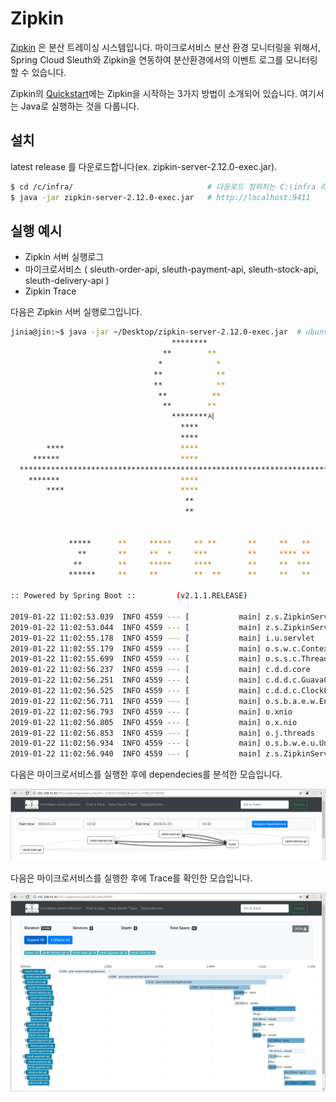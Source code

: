 # Zipkin

[Zipkin](https://zipkin.io/) 은 분산 트레이싱 시스템입니다. 
마이크로서비스 분산 환경 모니터링을 위해서, Spring Cloud Sleuth와 Zipkin을 연동하여 
분산환경에서의 이벤트 로그를 모니터링할 수 있습니다.

Zipkin의 [Quickstart](https://zipkin.io/pages/quickstart)에는 Zipkin을 시작하는 3가지 방법이 소개되어 있습니다.
여기서는 Java로 실행하는 것을 다룹니다.  

## 설치 

latest release 를 다운로드합니다(ex. zipkin-server-2.12.0-exec.jar). 

```bash
$ cd /c/infra/                              # 다운로드 정위치는 C:\infra 라고 정  
$ java -jar zipkin-server-2.12.0-exec.jar   # http://localhost:9411
```

## 실행 예시

* Zipkin 서버 실행로그
* 마이크로서비스 ( sleuth-order-api, sleuth-payment-api, sleuth-stock-api, sleuth-delivery-api ) 
* Zipkin Trace 


다음은 Zipkin 서버 실행로그입니다.

```bash
jinia@jin:~$ java -jar ~/Desktop/zipkin-server-2.12.0-exec.jar  # ubuntu 실행예
                                    ********
                                  **        **
                                 *            *
                                **            **
                                **            **
                                 **          **
                                  **        **
                                    ********시
                                      ****
                                      ****
        ****                          ****
     ******                           ****                                 ***
  ****************************************************************************
    *******                           ****                                 ***
        ****                          ****
                                       **
                                       **


             *****      **     *****     ** **       **     **   **
               **       **     **  *     ***         **     **** **
              **        **     *****     ****        **     **  ***
             ******     **     **        **  **      **     **   **

:: Powered by Spring Boot ::         (v2.1.1.RELEASE)

2019-01-22 11:02:53.039  INFO 4559 --- [           main] z.s.ZipkinServer                         : Starting ZipkinServer on jin with PID 4559 (/home/jinia/Desktop/zipkin-server-2.12.0-exec.jar started by jinia in /home/jinia)
2019-01-22 11:02:53.044  INFO 4559 --- [           main] z.s.ZipkinServer                         : The following profiles are active: shared
2019-01-22 11:02:55.178  INFO 4559 --- [           main] i.u.servlet                              : Initializing Spring embedded WebApplicationContext
2019-01-22 11:02:55.179  INFO 4559 --- [           main] o.s.w.c.ContextLoader                    : Root WebApplicationContext: initialization completed in 2073 ms
2019-01-22 11:02:55.699  INFO 4559 --- [           main] o.s.s.c.ThreadPoolTaskExecutor           : Initializing ExecutorService 'applicationTaskExecutor'
2019-01-22 11:02:56.237  INFO 4559 --- [           main] c.d.d.core                               : DataStax Java driver 3.6.0 for Apache Cassandra
2019-01-22 11:02:56.251  INFO 4559 --- [           main] c.d.d.c.GuavaCompatibility               : Detected Guava >= 19 in the classpath, using modern compatibility layer
2019-01-22 11:02:56.525  INFO 4559 --- [           main] c.d.d.c.ClockFactory                     : Using native clock to generate timestamps.
2019-01-22 11:02:56.711  INFO 4559 --- [           main] o.s.b.a.e.w.EndpointLinksResolver        : Exposing 16 endpoint(s) beneath base path '/actuator'
2019-01-22 11:02:56.793  INFO 4559 --- [           main] o.xnio                                   : XNIO version 3.6.5.Final
2019-01-22 11:02:56.805  INFO 4559 --- [           main] o.x.nio                                  : XNIO NIO Implementation Version 3.6.5.Final
2019-01-22 11:02:56.853  INFO 4559 --- [           main] o.j.threads                              : JBoss Threads version 2.3.2.Final
2019-01-22 11:02:56.934  INFO 4559 --- [           main] o.s.b.w.e.u.UndertowServletWebServer     : Undertow started on port(s) 9411 (http) with context path ''
2019-01-22 11:02:56.940  INFO 4559 --- [           main] z.s.ZipkinServer                         : Started ZipkinServer in 4.695 seconds (JVM running for 5.762)
```

다음은 마이크로서비스를 실행한 후에 dependecies를 분석한 모습입니다.

![Image](../images/zipkin-dependencies-kafka.png) 

다음은 마이크로서비스를 실행한 후에 Trace를 확인한 모습입니다. 

![Image](../images/zipkin-trace-span-kafka.png) 
